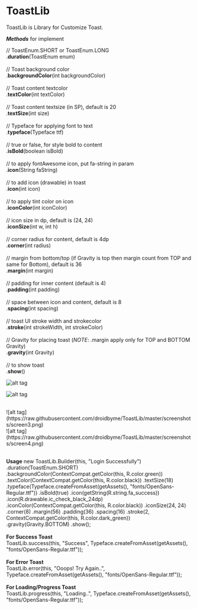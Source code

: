 # **ToastLib**

ToastLib is Library for Customize Toast.

**_Methods_** for implement

  // ToastEnum.SHORT or ToastEnum.LONG
  <br /> 
  .**duration**(ToastEnum enum)
    <br /> <br /> 
  // Toast background color
  <br /> 
  .**backgroundColor**(int backgroundColor)
 <br /> <br /> 
  // Toast content textcolor
  <br /> 
  .**textColor**(int textColor)
  <br /> <br /> 
  // Toast content textsize (in SP), default is 20
  <br /> 
  .**textSize**(int size)
  <br /> <br /> 
  // Typeface for applying font to text
  <br /> 
  .**typeface**(Typeface ttf)
  <br /> <br /> 
  // true or false, for style bold to content
  <br /> 
  .**isBold**(boolean isBold)
  <br /> <br /> 
  // to apply fontAwesome icon, put fa-string in param
  <br /> 
  .**icon**(String faString)
  <br /> <br /> 
  // to add icon (drawable) in toast
  <br /> 
  .**icon**(int icon)
  <br />  <br /> 
  // to apply tint color on icon
  <br /> 
  .**iconColor**(int iconColor)
  <br /> <br /> 
  // icon size in dp, default is (24, 24)
  <br /> 
  .**iconSize**(int w, int h)
  <br /> <br />
  // corner radius for content, default is 4dp
  <br /> 
  .**corner**(int radius)
  <br /> <br />
  // margin from bottom/top (if Gravity is top then margin count from TOP and same for Bottom), default is 36
  <br /> 
  .**margin**(int margin)
  <br /> <br /> 
  // padding for inner content (default is 4)
  <br /> 
  .**padding**(int padding)
  <br /> <br />
  // space between icon and content, default is 8
  <br /> 
  .**spacing**(int spacing)
  <br /> <br /> 
  // toast UI stroke width and strokecolor
  <br /> 
  .**stroke**(int strokeWidth, int strokeColor)
  <br /> <br /> 
  // Gravity for placing toast (_NOTE_: .margin apply only for TOP and BOTTOM Gravity)
  <br /> 
  .**gravity**(int Gravity)
  <br /> <br /> 
  // to show toast
  <br /> 
  .**show**()

![alt tag](https://raw.githubusercontent.com/droidbyme/ToastLib/master/screenshots/screen1.png)
 <br />

![alt tag](https://raw.githubusercontent.com/droidbyme/ToastLib/master/screenshots/screen2.png)

 <br />
![alt tag](https://raw.githubusercontent.com/droidbyme/ToastLib/master/screenshots/screen3.png)

 <br />
![alt tag](https://raw.githubusercontent.com/droidbyme/ToastLib/master/screenshots/screen4.png)
 <br /> <br />

 **Usage**
 new ToastLib.Builder(this, "Login Successfully")
                 .duration(ToastEnum.SHORT)
                 .backgroundColor(ContextCompat.getColor(this, R.color.green))
                 .textColor(ContextCompat.getColor(this, R.color.black))
                 .textSize(18)
                 .typeface(Typeface.createFromAsset(getAssets(), "fonts/OpenSans-Regular.ttf"))
                 .isBold(true)
                 .icon(getString(R.string.fa_success))
                 .icon(R.drawable.ic_check_black_24dp)
                 .iconColor(ContextCompat.getColor(this, R.color.black))
                 .iconSize(24, 24)
                 .corner(8)
                 .margin(56)
                 .padding(36)
                 .spacing(16)
                 .stroke(2, ContextCompat.getColor(this, R.color.dark_green))
                 .gravity(Gravity.BOTTOM)
                 .show();
<br /> <br />
**For Success Toast** <br />
ToastLib.success(this, "Success", Typeface.createFromAsset(getAssets(), "fonts/OpenSans-Regular.ttf"));
 <br /> <br />
**For Error Toast** <br />
ToastLib.error(this, "Ooops! Try Again..", Typeface.createFromAsset(getAssets(), "fonts/OpenSans-Regular.ttf"));
 <br /> <br />
**For Loading/Progress Toast** <br />
ToastLib.progress(this, "Loading..", Typeface.createFromAsset(getAssets(), "fonts/OpenSans-Regular.ttf"));